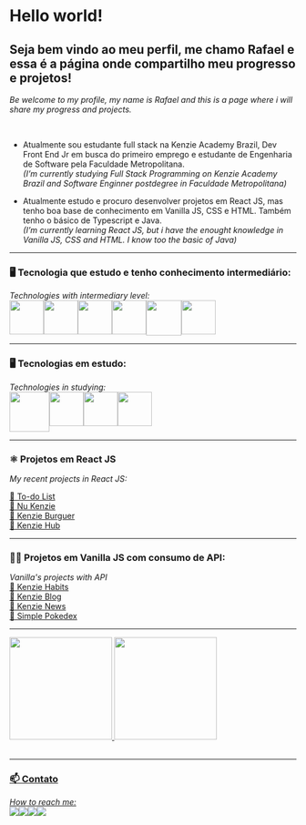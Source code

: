 

<h1>Hello world! </h1>

<h2>Seja bem vindo ao meu perfil, me chamo <strong>Rafael</strong> e essa é a página onde compartilho meu progresso e projetos!</h2>

<p> <i>Be welcome to my profile, my name is Rafael and this is a page where i will share my progress and projects.</i> </p><br>

- Atualmente sou estudante full stack na Kenzie Academy Brazil, Dev Front End Jr em busca do primeiro emprego e estudante de Engenharia de Software pela Faculdade Metropolitana.<br>
<i>(I’m currently studying Full Stack Programming on Kenzie Academy Brazil and Software Enginner postdegree in Faculdade Metropolitana)</i><br>

- Atualmente estudo e procuro desenvolver projetos em React JS, mas tenho boa base de conhecimento em Vanilla JS, CSS e HTML. Também tenho o básico de Typescript e Java.<br>
<i>(I’m currently learning React JS, but i have the enought knowledge in Vanilla JS, CSS and HTML. I know too the basic of Java)</i><br>
<hr>

<h3>🖥️ Tecnologia que estudo e tenho conhecimento intermediário:</h3>
<i>Technologies with intermediary level:</i>
<div style='display: flex'><br>
<img width = '60' src="https://cdn.jsdelivr.net/gh/devicons/devicon/icons/javascript/javascript-original.svg" />
<img width = '60' src="https://cdn.jsdelivr.net/gh/devicons/devicon/icons/typescript/typescript-original.svg" />
<img width = '60' src="https://cdn.jsdelivr.net/gh/devicons/devicon/icons/css3/css3-plain-wordmark.svg" />
<img width = '60' src="https://cdn.jsdelivr.net/gh/devicons/devicon/icons/html5/html5-plain-wordmark.svg" />
<img width = '62' src="https://cdn.jsdelivr.net/gh/devicons/devicon/icons/react/react-original-wordmark.svg" />
<img width = '60' src="https://cdn.jsdelivr.net/gh/devicons/devicon/icons/git/git-plain.svg" />
</div>
<hr>
<h3>🖥️ Tecnologias em estudo:</h3>
<i>Technologies in studying:</i>
<div style='display: flex'>
<img width = '70' src="https://cdn.jsdelivr.net/gh/devicons/devicon/icons/java/java-plain-wordmark.svg" />
<img width = '60' src="https://cdn.jsdelivr.net/gh/devicons/devicon/icons/nodejs/nodejs-plain.svg" />
<img width = '60' src="https://cdn.jsdelivr.net/gh/devicons/devicon/icons/python/python-original.svg" />
<img width = '60' src="https://cdn.jsdelivr.net/gh/devicons/devicon/icons/mongodb/mongodb-plain-wordmark.svg" />
</div>
<hr>
<h3>⚛️ Projetos em React JS</h3>
<i>My recent projects in React JS:</i>

<a href='https://to-do-eight-xi.vercel.app/'>📁 To-do List</a><br>
<a href='https://react-entrega-s1-nu-kenzie-rafaelzao14.vercel.app/'>📁 Nu Kenzie</a><br>
<a href='https://react-entrega-s1-hamburgueria-da-kenzie-rafaelzao14.vercel.app/'>📁 Kenzie Burguer</a><br>
<a href= 'https://react-entrega-s2-formulario-de-cadastro-rafaelzao14-e4sv0hhd7.vercel.app/'>📁 Kenzie Hub </a><br>
<hr>
<h3>👨‍💻 Projetos em Vanilla JS com consumo de API:</h3>
<i>Vanilla's projects with API</i>
<br>
<a href= 'https://animated-carnival-14c37556.pages.github.io/'>📁 Kenzie Habits </a><br>
<a href='https://kenzie-academy-brasil-developers.github.io/m2-entrega-blog-m2-rafaelzao14/login.html'>📁 Kenzie Blog</a><br>
<a href='https://kenzie-academy-brasil-developers.github.io/m2-entrega-kenzie-news-rafaelzao14/'>📁 Kenzie News </a><br>
<a href='https://rafaelzao14.github.io/Pokedex-Simples---Consumo-de-API-JS-Puro/'>📁 Simple Pokedex </a><br>
<hr>
<div>
<a href="https://github.com/rafaelzao14">
<img height="180em" src="https://github-readme-stats.vercel.app/api/top-langs/?username=rafaelzao14&layout=compact&langs_count=7&theme=dracula"/>
<img height="180em" src="https://github-readme-stats.vercel.app/api?username=rafaelzao14&show_icons=true&theme=dracula&include_all_commits=true&count_private=true"/>
</div><br>
<hr>
<h3> 📫 Contato </h3>
<i>How to reach me:</i><br>

<div style='display: flex'>
<a href='https://www.linkedin.com/in/rafael-marques-laurindo-87770437/' target='_blank'><img src='https://img.shields.io/badge/LinkedIn-0077B5?style=for-the-badge&logo=linkedin&logoColor=white'></a>
<a href="rafael.marqueslaurindo?subject=fromGitHub" target='_blank'><img src='https://img.shields.io/badge/Gmail-D14836?style=for-the-badge&logo=gmail&logoColor=white'></a>
<a href='https://instagram.com/marques.rafael_?igshid=YmMyMTA2M2Y=' target='_blank'><img src='https://img.shields.io/badge/Instagram-E4405F?style=for-the-badge&logo=instagram&logoColor=white'></a>
<a href='https://github.com/rafaelzao14?tab=repositories' target='_blank><img src='https://img.shields.io/badge/Facebook-1877F2?style=for-the-badge&logo=facebook&logoColor=white'></a>
<a href='https://www.facebook.com/profile.php?viewas=100000686899395&id=100024084284417' target='_blank'><img src='https://img.shields.io/badge/Facebook-1877F2?style=for-the-badge&logo=facebook&logoColor=white'></a>
</div>
